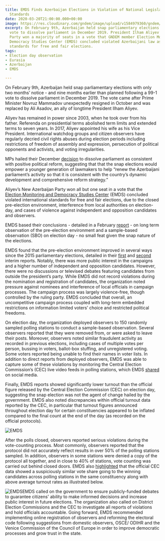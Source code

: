 ```yaml
---
title: EMDS Finds Azerbaijan Elections in Violation of National Legislation and International
  Standards
date: 2020-03-20T21:00:00.000+00:00
image: https://res.cloudinary.com/gndem/image/upload/v1584979360/gndem/EMDS_discrepancies_in_voter_turnout_2_isv50m.jpg
excerpt: On February 9th, Azerbaijan held snap parliamentary elections following a
  vote to dissolve parliament in December 2019. President Ilham Aliyev’s New Azerbaijan
  Party won a majority of seats in a vote that GNDEM member Election Monitoring and
  Democracy Studies Center (EMDS) concluded violated Azerbaijani law as well as international
  standards for free and fair elections.
tags:
- Election day observation
- Eurasia
- Azerbaijan
- EMDS

---
```

On February 9th, Azerbaijan held snap parliamentary elections with only two months’ notice - and nine months earlier than planned following a 99-1 vote to dissolve parliament in December 2019. The vote came after Prime Minister Novruz Mammadov unexpectedly resigned in October and was replaced by Ali Asadov, an ally of longtime President Ilham Aliyev.

Aliyev has remained in power since 2003, when he took over from his father. Referenda on presidential terms abolished term limits and extended terms to seven years. In 2017, Aliyev appointed his wife as his Vice President. International watchdog groups and citizen observers have regularly decried civil rights abuses during election periods including restrictions of freedom of assembly and expression, persecution of political opponents and activists, and voting irregularities.

MPs hailed their December [decision](https://eurasianet.org/azerbaijan-parliament-dissolves-setting-up-snap-elections "decision") to dissolve parliament as consistent with positive political reform, suggesting that that the snap elections would empower a younger generation of lawmakers to help “renew the Azerbaijani parliament’s activity so that it is consistent with the country’s dynamic development and comprehensive reform strategy.”

Aliyev’s New Azerbaijan Party won all but one seat in a vote that the [Election Monitoring and Democracy Studies Center](https://smdtaz.org/en/ "Election Monitoring and Democracy Studies Center") (EMDS) concluded violated international standards for free and fair elections, due to the closed pre-election environment, interference from local authorities on election-day, and cases of violence against independent and opposition candidates and observers.

EMDS based their conclusions - detailed in a February [report](https://smdtaz.org/wp-content/uploads/2020/02/EMDS-100220.pdf "report") - on long term observation of the pre-election environment and a sample-based observation (SBO) on election day - no small feat given the snap nature of the elections.

EMDS found that the pre-election environment improved in several ways since the 2015 parliamentary elections, detailed in their [first](https://smdtaz.org/wp-content/uploads/2020/01/EMDS-Interim-Report-ENG-son.pdf "first") and [second](https://smdtaz.org/en/emds-issued-the-second-interim-report-on-the-9-february-2020-early-parliamentary-elections-in-azerbaijan/ "second") interim reports. Notably, there was more public interest in the campaigns and a higher number of independent and opposition candidates. However, there were no discussions or televised debates featuring candidates from outside the president’s party. While EMDS did not record violations during the nomination and registration of candidates, the organization noted pressure against nominees and interference of local officials in campaign processes. The campaign process was largely violence-free, though controlled by the ruling party. EMDS concluded that overall, an uncompetitive campaign process coupled with long-term embedded restrictions on information limited voters’ choice and restricted political freedoms.

On election day, the organization deployed observers to 150 randomly sampled polling stations to conduct a sample-based observation. Several observers reported that they were removed from, or were asked to leave their posts. Moreover, observers noted similar fraudulent activity as recorded in previous elections, including cases of multiple votes per person, bussing in voters, ballot-box stuffing, and unregistered voting. Some voters reported being unable to find their names in voter lists. In addition to direct reports from deployed observers, EMDS was able to capture some of these violations by monitoring the Central Election Commission’s (CEC) live video feeds in polling stations, which EMDS [shared](https://twitter.com/SMDT_EMDS/status/1233773074778087425 "shared") on social media.

Finally, EMDS reports showed significantly lower turnout than the official figure released by the Central Election Commission (CEC) on election day, suggesting the snap election was not the agent of change hailed by the government. EMDS also noted discrepancies within official turnout data reported by the CEC, in particular that turnout figures announced throughout election day for certain constituencies appeared to be inflated compared to the final count at the end of the day (as recorded on the official protocols).

![EMDS](https://res.cloudinary.com/gndem/image/upload/v1584979360/gndem/EMDS_discrepancies_in_voter_turnout_2_isv50m.jpg "EMDS- Discrepancy in voter turnout numbers on Election Day")

After the polls closed, observers reported serious violations during the vote-counting process. Most commonly, observers reported that the protocol did not accurately reflect results in over 50% of the polling stations sampled. In addition, observers in some stations were denied a copy of the protocol all together, and in close to 40% of stations, vote counting was carried out behind closed doors. EMDS also [highlighted](https://smdtaz.org/en/emds-findings-on-suspicious-voter-turnout-results-on-9-february-early-parliamentary-elections/ "highlighted") that the official CEC data showed a suspiciously similar vote share going to the winning candidates across polling stations in the same constituency along with above average turnout rates as illustrated below.

![EMDS](https://res.cloudinary.com/gndem/image/upload/v1584980774/gndem/EMDS_suspicious_results_beap0m.jpg "EMDS- Suspicious results on official protocols")EMDS called on the government to ensure publicly-funded debates to guarantee citizens' ability to make informed decisions and increase public interest in future elections. The organization also called on District Election Commissions and the CEC to investigate all reports of violations and hold officials accountable. Going forward, EMDS recommended implementing online registration of observers and reforming the electoral code following suggestions from domestic observers, OSCE/ ODIHR and the Venice Commission of the Council of Europe in order to improve democratic processes and grow trust in the state.